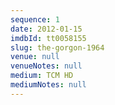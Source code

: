 ```yaml
---
sequence: 1
date: 2012-01-15
imdbId: tt0058155
slug: the-gorgon-1964
venue: null
venueNotes: null
medium: TCM HD
mediumNotes: null
---
```


